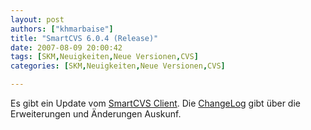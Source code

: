 ```yaml
---
layout: post
authors: ["khmarbaise"]
title: "SmartCVS 6.0.4 (Release)"
date: 2007-08-09 20:00:42
tags: [SKM,Neuigkeiten,Neue Versionen,CVS]
categories: [SKM,Neuigkeiten,Neue Versionen,CVS]

---
```

Es gibt ein Update vom <a href="http://www.syntevo.com/smartcvs/">SmartCVS Client</a>. Die <a href="http://www.syntevo.com/smartcvs/changelog.txt">ChangeLog</a> gibt über die Erweiterungen und Änderungen Auskunf.
